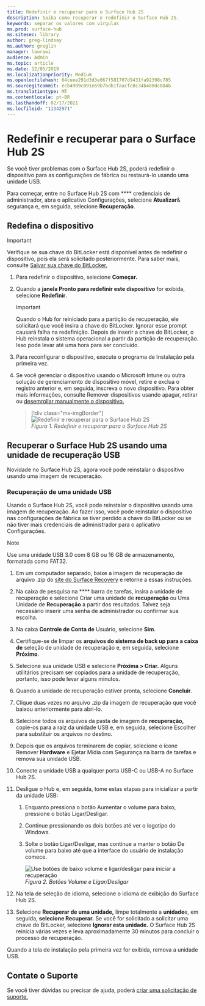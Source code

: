 ```yaml
---
title: Redefinir e recuperar para o Surface Hub 2S
description: Saiba como recuperar e redefinir o Surface Hub 2S.
keywords: separar os valores com vírgulas
ms.prod: surface-hub
ms.sitesec: library
author: greg-lindsay
ms.author: greglin
manager: laurawi
audience: Admin
ms.topic: article
ms.date: 12/05/2019
ms.localizationpriority: Medium
ms.openlocfilehash: 64ceee291d3d3e067f581707d9431fa92398c785
ms.sourcegitcommit: ecb4909c091e69b7bdb1faacfc8c34b480dc884b
ms.translationtype: MT
ms.contentlocale: pt-BR
ms.lasthandoff: 02/17/2021
ms.locfileid: "11342971"
---
```

# Redefinir e recuperar para o Surface Hub 2S

Se você tiver problemas com o Surface Hub 2S, poderá redefinir o dispositivo para as configurações de fábrica ou restaurá-lo usando uma unidade USB.

Para começar, entre no Surface Hub 2S com **** credenciais de administrador, abra o aplicativo Configurações, selecione **Atualizar**& segurança e, em seguida, selecione **Recuperação**.

## Redefina o dispositivo

   > [!IMPORTANT]
   > Verifique se sua chave do BitLocker está disponível antes de redefinir o dispositivo, pois ela será solicitado posteriormente. Para saber mais, consulte [Salvar sua chave do BitLocker.](save-bitlocker-key-surface-hub.md)

1. Para redefinir o dispositivo, selecione **Começar.**

2. Quando a **janela Pronto para redefinir este dispositivo** for exibida, selecione **Redefinir**. 
  
   > [!IMPORTANT]
   > Quando o Hub for reiniciado para a partição de recuperação, ele solicitará que você insira a chave do BitLocker. Ignorar esse prompt causará falha na redefinição. Depois de inserir a chave do BitLocker, o Hub reinstala o sistema operacional a partir da partição de recuperação. Isso pode levar até uma hora para ser concluído.
  
3. Para reconfigurar o dispositivo, execute o programa de Instalação pela primeira vez.

4. Se você gerenciar o dispositivo usando o Microsoft Intune ou outra solução de gerenciamento de dispositivo móvel, retire e exclua o registro anterior e, em seguida, inscreva o novo dispositivo. Para obter mais informações, consulte Remover dispositivos usando apagar, retirar ou [desemrollar manualmente o dispositivo.](https://docs.microsoft.com/intune/devices-wipe)

   > [!div class="mx-imgBorder"]
   > ![*Redefinir e recuperar para o Surface Hub 2S*](images/sh2-reset.png)
   <br/>*Figura 1. Redefinir e recuperar para o Surface Hub 2S* 

## Recuperar o Surface Hub 2S usando uma unidade de recuperação USB

Novidade no Surface Hub 2S, agora você pode reinstalar o dispositivo usando uma imagem de recuperação.

### Recuperação de uma unidade USB

Usando o Surface Hub 2S, você pode reinstalar o dispositivo usando uma imagem de recuperação. Ao fazer isso, você pode reinstalar o dispositivo nas configurações de fábrica se tiver perdido a chave do BitLocker ou se não tiver mais credenciais de administrador para o aplicativo Configurações.

>[!NOTE]
>Use uma unidade USB 3.0 com 8 GB ou 16 GB de armazenamento, formatada como FAT32.

1. Em um computador separado, baixe a imagem de recuperação de arquivo .zip do [site do Surface Recovery](https://support.microsoft.com/surfacerecoveryimage?devicetype=surfacehub2s) e retorne a essas instruções. 

1. Na caixa de pesquisa na **** barra de tarefas, insira a unidade de recuperação e selecione Criar uma unidade de **recuperação** ou Uma Unidade de **Recuperação** a partir dos resultados. Talvez seja necessário inserir uma senha de administrador ou confirmar sua escolha.

1. Na caixa **Controle de Conta de** Usuário, selecione **Sim**.

1. Certifique-se de limpar os **arquivos do sistema de back up para a caixa de** seleção de unidade de recuperação e, em seguida, selecione **Próximo**.

1. Selecione sua unidade USB e selecione **Próxima > Criar.**  Alguns utilitários precisam ser copiados para a unidade de recuperação, portanto, isso pode levar alguns minutos.

1. Quando a unidade de recuperação estiver pronta, selecione **Concluir**.

1. Clique duas vezes no arquivo .zip da imagem de recuperação que você baixou anteriormente para abri-lo.

1. Selecione todos os arquivos da pasta de imagem de **recuperação,** copie-os para a raiz da unidade USB e, em seguida, selecione Escolher para substituir os arquivos no destino.

1. Depois que os arquivos terminarem de copiar, selecione o ícone Remover **Hardware** e Ejetar Mídia com Segurança na barra de tarefas e remova sua unidade USB.

1. Conecte a unidade USB a qualquer porta USB-C ou USB-A no Surface Hub 2S.

1. Desligue o Hub e, em seguida, tome estas etapas para inicializar a partir da unidade USB:

   1. Enquanto pressiona o botão Aumentar o volume para baixo, pressione o botão Ligar/Desligar.
   1. Continue pressionando os dois botões até ver o logotipo do Windows.
   1. Solte o botão Ligar/Desligar, mas continue a manter o botão De volume para baixo até que a interface do usuário de instalação comece.

      ![*Use botões de baixo volume e ligar/desligar para iniciar a recuperação*](images/sh2-keypad.png)
      <br>*Figura 2. Botões Volume e Ligar/Desligar*

1. Na tela de seleção de idioma, selecione o idioma de exibição do Surface Hub 2S.

1. Selecione **Recuperar de uma unidade,** limpe totalmente a **unidade**e, em seguida, **selecione Recuperar.** Se você for solicitado a solicitar uma chave do BitLocker, selecione **Ignorar esta unidade.** O Surface Hub 2S reinicia várias vezes e leva aproximadamente 30 minutos para concluir o processo de recuperação.

Quando a tela de instalação pela primeira vez for exibida, remova a unidade USB.

## Contate o Suporte

Se você tiver dúvidas ou precisar de ajuda, poderá [criar uma solicitação de suporte.](https://support.microsoft.com/supportforbusiness/productselection)
